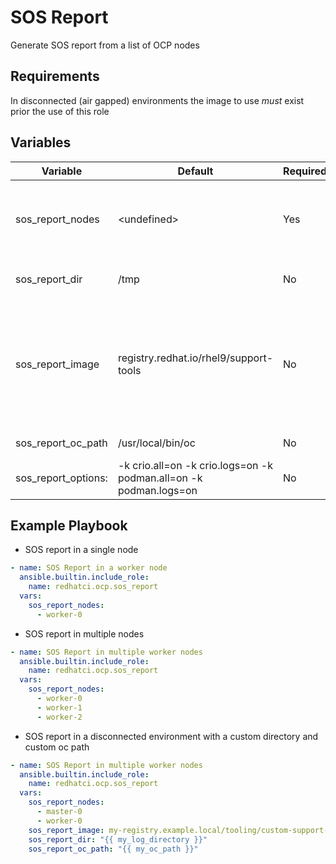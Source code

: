 # SOS Report

Generate SOS report from a list of OCP nodes

## Requirements

In disconnected (air gapped) environments the image to use *must* exist prior the use of this role

## Variables

| Variable             | Default                                                            | Required  | Description                                                                        |
| -------------------- | ------------------------------------------------------------------ | --------- | ---------------------------------------------------------------------------------- |
| sos_report_nodes     | \<undefined\>                                                      | Yes       | A list of OCP node names to generate their SOS report.                             |
| sos_report_dir       | /tmp                                                               | No        | Directory to place the sos reports.                                                |
| sos_report_image     | registry.redhat.io/rhel9/support-tools                             | No        | Fully Qualified Artifact Reference of the image to use containing the sos command. |
| sos_report_oc_path   | /usr/local/bin/oc                                                  | No        | Path to oc client.                                                                 |
| sos_report_options:  | -k crio.all=on -k crio.logs=on -k podman.all=on -k podman.logs=on  | No        | The sos report options.                                                            |

## Example Playbook

- SOS report in a single node

```YAML
- name: SOS Report in a worker node
  ansible.builtin.include_role:
    name: redhatci.ocp.sos_report
  vars:
    sos_report_nodes:
      - worker-0
```

- SOS report in multiple nodes

```YAML
- name: SOS Report in multiple worker nodes
  ansible.builtin.include_role:
    name: redhatci.ocp.sos_report
  vars:
    sos_report_nodes:
      - worker-0
      - worker-1
      - worker-2
```

- SOS report in a disconnected environment with a custom directory and custom oc path

```YAML
- name: SOS Report in multiple worker nodes
  ansible.builtin.include_role:
    name: redhatci.ocp.sos_report
  vars:
    sos_report_nodes:
      - master-0
      - worker-0
    sos_report_image: my-registry.example.local/tooling/custom-support-tools
    sos_report_dir: "{{ my_log_directory }}"
    sos_report_oc_path: "{{ my_oc_path }}"
```
